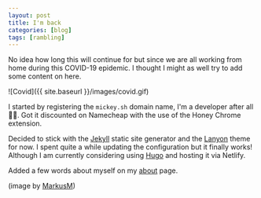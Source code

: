 ```yaml
---
layout: post
title: I'm back
categories: [blog]
tags: [rambling]
---
```


No idea how long this will continue for but since we are all working 
from home during this COVID-19 epidemic. I thought I might as well try to add some content on here.

![Covid]({{ site.baseurl }}/images/covid.gif)

I started by registering the `mickey.sh` domain name, I'm a developer after all 👨‍💻.
Got it discounted on Namecheap with the use of the Honey Chrome extension.

Decided to stick with the [Jekyll](https://jekyllrb.com/) static site generator and the [Lanyon](https://github.com/poole/lanyon) theme for now. I spent quite a while updating the configuration but it finally works! Although I am currently considering using [Hugo](https://gohugo.io/) and hosting it via Netlify.

Added a few words about myself on my [about](/about) page.

(image by [MarkusM](https://dribbble.com/MarkusM))